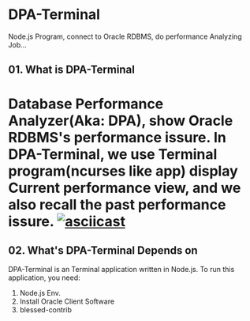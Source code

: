 # DPA-Terminal
Node.js Program, connect to Oracle RDBMS, do performance Analyzing Job...
## 01. What is DPA-Terminal
Database Performance Analyzer(Aka: DPA), show Oracle RDBMS's performance issure. In DPA-Terminal, we use Terminal program(ncurses like app) display Current performance view, and we also recall the past performance issure.
[![asciicast](https://asciinema.org/a/241100.svg)](https://asciinema.org/a/241100)
=====================================================================================
<script id="asciicast-241100" src="https://asciinema.org/a/241100.js" async></script>
## 02. What's DPA-Terminal Depends on
DPA-Terminal is an Terminal application written in Node.js. To run this application, you need:
1. Node.js Env.
2. Install Oracle Client Software
3. blessed-contrib
